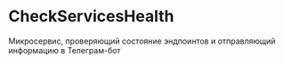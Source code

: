 # CheckServicesHealth
Микросервис, проверяющий состояние эндпоинтов и отправляющий информацию в Телеграм-бот
